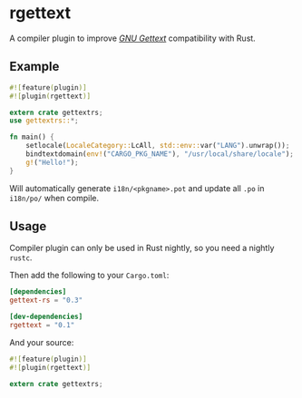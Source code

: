 # rgettext

A compiler plugin to improve [*GNU Gettext*](https://www.gnu.org/software/gettext/) compatibility with Rust.

## Example

```rust
#![feature(plugin)]
#![plugin(rgettext)]

extern crate gettextrs;
use gettextrs::*;

fn main() {
    setlocale(LocaleCategory::LcAll, std::env::var("LANG").unwrap());
    bindtextdomain(env!("CARGO_PKG_NAME"), "/usr/local/share/locale");
    g!("Hello!");
}
```

Will automatically generate `i18n/<pkgname>.pot` and update all `.po` in `i18n/po/` when compile.

## Usage

Compiler plugin can only be used in Rust nightly, so you need a nightly `rustc`.

Then add the following to your `Cargo.toml`:

```toml
[dependencies]
gettext-rs = "0.3"

[dev-dependencies]
rgettext = "0.1"
```

And your source:

```rust
#![feature(plugin)]
#![plugin(rgettext)]

extern crate gettextrs;
```
